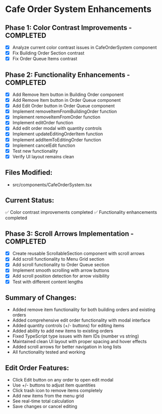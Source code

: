 # Cafe Order System Enhancements

## Phase 1: Color Contrast Improvements - COMPLETED
- [x] Analyze current color contrast issues in CafeOrderSystem component
- [x] Fix Building Order Section contrast
- [x] Fix Order Queue Items contrast

## Phase 2: Functionality Enhancements - COMPLETED
- [x] Add Remove Item button in Building Order component
- [x] Add Remove Item button in Order Queue component
- [x] Add Edit Order button in Order Queue component
- [x] Implement removeItemFromBuildingOrder function
- [x] Implement removeItemFromOrder function  
- [x] Implement editOrder function
- [x] Add edit order modal with quantity controls
- [x] Implement updateEditingOrderItem function
- [x] Implement addItemToEditingOrder function
- [x] Implement cancelEdit function
- [x] Test new functionality
- [x] Verify UI layout remains clean

## Files Modified:
- src/components/CafeOrderSystem.tsx

## Current Status:
✅ Color contrast improvements completed
✅ Functionality enhancements completed

## Phase 3: Scroll Arrows Implementation - COMPLETED
- [x] Create reusable ScrollableSection component with scroll arrows
- [x] Add scroll functionality to Menu Grid section
- [x] Add scroll functionality to Order Queue section
- [x] Implement smooth scrolling with arrow buttons
- [x] Add scroll position detection for arrow visibility
- [x] Test with different content lengths

## Summary of Changes:
- Added remove item functionality for both building orders and existing orders
- Added comprehensive edit order functionality with modal interface
- Added quantity controls (+/- buttons) for editing items
- Added ability to add new items to existing orders
- Fixed TypeScript type issues with item IDs (number vs string)
- Maintained clean UI layout with proper spacing and hover effects
- Added scroll arrows for better navigation in long lists
- All functionality tested and working

## Edit Order Features:
- Click Edit button on any order to open edit modal
- Use +/- buttons to adjust item quantities
- Click trash icon to remove items completely
- Add new items from the menu grid
- See real-time total calculation
- Save changes or cancel editing

